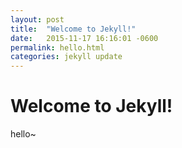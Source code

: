 ```yaml
---
layout: post
title:  "Welcome to Jekyll!"
date:   2015-11-17 16:16:01 -0600
permalink: hello.html
categories: jekyll update
---
```


# Welcome to Jekyll!
hello~
